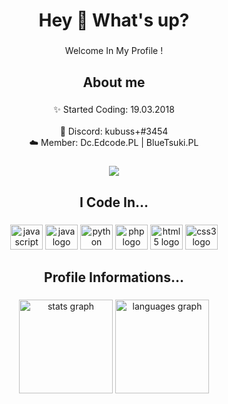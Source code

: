 <h1 align="center">Hey 👋 What's up?</h1>

###

<p align="center">Welcome In My Profile !</p>

###

<h2 align="center">About me</h2>

###

<p align="center">✨ Started Coding: 19.03.2018<br><br>🐇 Discord: kubuss+#3454<br>☁️ Member: Dc.Edcode.PL | BlueTsuki.PL</p>

###

<div align="center">
  <img src="https://profile-counter.glitch.me/KubusKocur/count.svg?"  />
</div>

###

<h2 align="center">I Code In...</h2>

###

<div align="center">
  <img src="https://cdn.jsdelivr.net/gh/devicons/devicon/icons/javascript/javascript-original.svg" height="40" width="52" alt="javascript logo"  />
  <img src="https://cdn.jsdelivr.net/gh/devicons/devicon/icons/java/java-original.svg" height="40" width="52" alt="java logo"  />
  <img src="https://cdn.jsdelivr.net/gh/devicons/devicon/icons/python/python-original.svg" height="40" width="52" alt="python logo"  />
  <img src="https://cdn.jsdelivr.net/gh/devicons/devicon/icons/php/php-original.svg" height="40" width="52" alt="php logo"  />
  <img src="https://cdn.jsdelivr.net/gh/devicons/devicon/icons/html5/html5-original.svg" height="40" width="52" alt="html5 logo"  />
  <img src="https://cdn.jsdelivr.net/gh/devicons/devicon/icons/css3/css3-original.svg" height="40" width="52" alt="css3 logo"  />
</div>

###

<h2 align="center">Profile Informations...</h2>

###

<div align="center">
  <img src="https://github-readme-stats.vercel.app/api?hide_title=false&hide_rank=false&show_icons=true&include_all_commits=true&count_private=true&disable_animations=false&theme=dracula&locale=en&hide_border=false&username=KubusKocur" height="150" alt="stats graph"  />
  <img src="https://github-readme-stats.vercel.app/api/top-langs?locale=en&hide_title=false&layout=compact&card_width=320&langs_count=5&theme=dracula&hide_border=false&username=KubusKocur" height="150" alt="languages graph"  />
</div>

###
